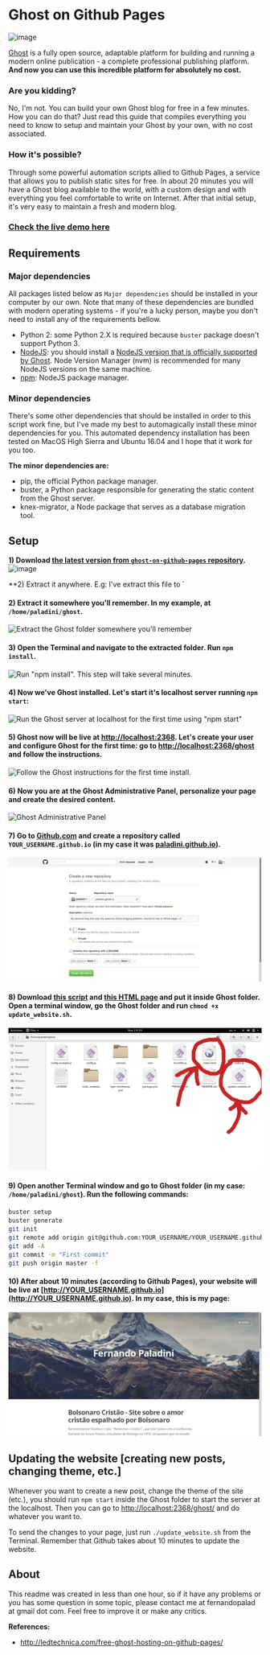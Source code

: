 # Ghost on Github Pages

![image](https://user-images.githubusercontent.com/3361224/39667855-7f37e624-5095-11e8-9297-6a2e63aaac4b.png)

[Ghost](https://github.com/tryghost/Ghost) is a fully open source, adaptable platform for building and running a modern online publication - a complete professional publishing platform. **And now you can use this incredible platform for absolutely no cost.**

### Are you kidding?
No, I'm not. You can build your own Ghost blog for free in a few minutes. How you can do that? Just read this guide that compiles everything you need to know to setup and maintain your Ghost by your own, with no cost associated. 

### How it's possible?
Through some powerful automation scripts allied to Github Pages, a service that allows you to publish static sites for free. In about 20 minutes you will have a Ghost blog available to the world, with a custom design and with everything you feel comfortable to write on Internet. After that initial setup, it's very easy to maintain a fresh and modern blog.

[<h3>Check the live demo here</h3>](http://paladini.github.io/ghost-on-github-pages-demo/)

## Requirements

### Major dependencies
All packages listed below as `Major dependencies` should be installed in your computer by our own. Note that many of these dependencies are bundled with modern operating systems - if you're a lucky person, maybe you don't need to install any of the requirements bellow.

- Python 2: some Python 2.X is required because `buster` package doesn't support Python 3.
- [NodeJS](https://nodejs.org/en/): you should install a [NodeJS version that is officially supported by Ghost](http://support.ghost.org/supported-node-versions/). Node Version Manager (nvm) is recommended for many NodeJS versions on the same machine.
- [npm](https://nodejs.org/en/): NodeJS package manager.


### Minor dependencies

There's some other dependencies that should be installed in order to this script work fine, but I've made my best to automagically install these minor dependencies for you. This automated dependency installation has been tested on MacOS High Sierra and Ubuntu 16.04 and I hope that it work for you too.

**The minor dependencies are:**

- pip, the official Python package manager.
- buster, a Python package responsible for generating the static content from the Ghost server.
- knex-migrator, a Node package that serves as a database migration tool.

## Setup

**1) Download [the latest version from `ghost-on-github-pages` repository](https://github.com/paladini/ghost-on-github-pages/archive/master.zip).**
![image](https://user-images.githubusercontent.com/3361224/39668046-c66d1c90-5099-11e8-81d3-f8dd34527c58.png)

**2) Extract it anywhere. E.g: I've extract this file to `
#### 2) Extract it somewhere you'll remember. In my example, at `/home/paladini/ghost`.
![Extract the Ghost folder somewhere you'll remember](http://i.imgur.com/wFx9uEu.png)

#### 3) Open the Terminal and navigate to the extracted folder. Run `npm install`.
![Run "npm install". This step will take several minutes.](http://i.imgur.com/jUBPv3h.png)

#### 4) Now we've Ghost installed. Let's start it's localhost server running `npm start`:
![Run the Ghost server at localhost for the first time using "npm start"](http://i.imgur.com/m49izT3.png)

#### 5) Ghost now will be live at [http://localhost:2368](http://localhost:2368). Let's create your user and configure Ghost for the first time: go to [http://localhost:2368/ghost](http://localhost:2368/ghost) and follow the instructions.
![Follow the Ghost instructions for the first time install.](http://i.imgur.com/lss8Rbw.png)

#### 6) Now you are at the Ghost Administrative Panel, personalize your page and create the desired content.
![Ghost Administrative Panel](http://i.imgur.com/lXhbMJK.png)

#### 7) Go to [Github.com](http://www.github.com) and create a repository called `YOUR_USERNAME.github.io` (in my case it was [paladini.github.io](http://paladini.github.io)).
![Create a repository called "YOUR_USERNAME.github.io".](tutorial_images/ghost-at-github-create-repository.png)

#### 8) Download [this script](https://github.com/paladini/ghost-for-github-pages/blob/master/update_website.sh) and [this HTML page](https://raw.githubusercontent.com/paladini/ghost-on-github-pages/master/index.html) and put it inside Ghost folder. Open a terminal window, go the Ghost folder and run `chmod +x update_website.sh`.
![](tutorial_images/ghost-at-github-pages-for-free-index-script.png)

#### 9) Open another Terminal window and go to Ghost folder (in my case: `/home/paladini/ghost`). Run the following commands:

```sh
buster setup
buster generate
git init
git remote add origin git@github.com:YOUR_USERNAME/YOUR_USERNAME.github.io.git
git add -A
git commit -m "First commit"
git push origin master -f
```

#### 10) After about 10 minutes (according to Github Pages), your website will be live at [http://YOUR_USERNAME.github.io](http://YOUR_USERNAME.github.io). In my case, this is my page:
![](tutorial_images/ghost-at-github-pages-7.png)

## Updating the website [creating new posts, changing theme, etc.]
Whenever you want to create a new post, change the theme of the site (etc.), you should run `npm start` inside the Ghost folder to start the server at the localhost. Then you can go to [http://localhost:2368/ghost/](http://localhost:2368/ghost/) and do whatever you want to.

To send the changes to your page, just run `./update_website.sh` from the Terminal. Remember that Github takes about 10 minutes to update the website.

## About
This readme was created in less than one hour, so if it have any problems or you has some question in some topic, please contact me at fernandopalad at gmail dot com. Feel free to improve it or make any critics.

**References:**
- http://ledtechnica.com/free-ghost-hosting-on-github-pages/